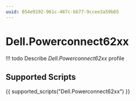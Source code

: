 ```yaml
---
uuid: 054e9192-961c-487c-bb77-9ccee3a59b65
---
```



# Dell.Powerconnect62xx


<!-- prettier-ignore -->
!!! todo
    Describe *Dell.Powerconnect62xx* profile

## Supported Scripts

{{ supported_scripts("Dell.Powerconnect62xx") }}
